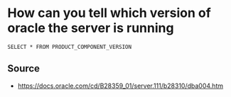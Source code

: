 ﻿# How can you tell which version of oracle the server is running

    SELECT * FROM PRODUCT_COMPONENT_VERSION

## Source

 * <https://docs.oracle.com/cd/B28359_01/server.111/b28310/dba004.htm>